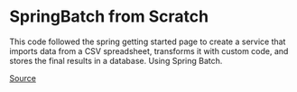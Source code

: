 # SpringBatch from Scratch
This code followed the spring getting started page to 
create a service that imports data from a CSV spreadsheet, 
transforms it with custom code, and stores the final 
results in a database. Using Spring Batch.

[Source](https://spring.io/guides/gs/batch-processing/#scratch)
    
    